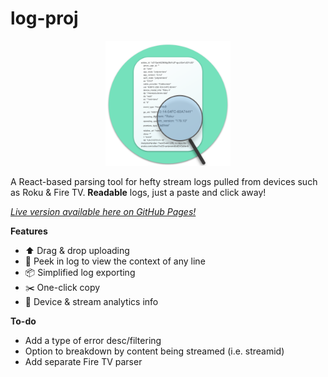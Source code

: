 # log-proj

<p align="center"> <img src="/public/icon.png" width="200vh"/> </p>

A React-based parsing tool for hefty stream logs pulled from devices such as Roku & Fire TV. <b>Readable</b> logs, just a paste and click away!

<a href="https://gouldk.github.io/log-proj/"><i> Live version available here on GitHub Pages! </i> </a>

<b>Features</b>

<ul>
  <li>⬆️ Drag & drop uploading</li>
  <li>🔎 Peek in log to view the context of any line</li>
  <li>📦 Simplified log exporting</li>
  <li>✂️ One-click copy</li>
  <li>📲 Device & stream analytics info</li>
</ul>
 

<b>To-do</b>

<ul>
  <li>Add a type of error desc/filtering</li>
  <li>Option to breakdown by content being streamed (i.e. streamid)</li>
  <li>Add separate Fire TV parser</li>
</ul>
